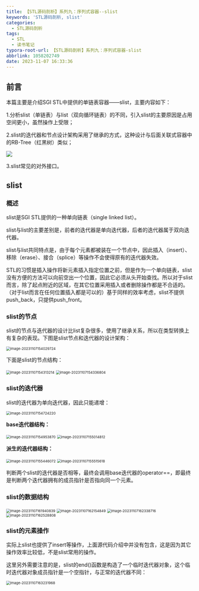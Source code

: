 ```yaml
---
title: 【STL源码剖析】系列九：序列式容器--slist
keywords: 'STL源码剖析, slist'
categories:
  - STL源码剖析
tags:
  - STL
  - 读书笔记
typora-root-url: 【STL源码剖析】系列九：序列式容器-slist
abbrlink: 1058202749
date: 2023-11-07 16:33:36
---
```


## 前言

本篇主要是介绍SGI STL中提供的单链表容器——slist，主要内容如下：

1.分析slist（单链表）与list（双向循环链表）的不同，引入slist的主要原因是占用空间更小，虽然操作上受限；

2.slist的迭代器和节点设计架构采用了继承的方式，这种设计与后面关联式容器中的RB-Tree（红黑树）类似；

![](4-8-14.png)

3.slist常见的对外接口。

<!-- more -->

## slist

### 概述

slist是SGI STL提供的一种单向链表（single linked list）。

slist与list的主要差别是，前者的迭代器是单向迭代器，后者的迭代器属于双向迭代器。

slist与list共同特点是，由于每个元素都被装在一个节点中，因此插入（insert）、移除（erase）、接合（splice）等操作不会使得原有的迭代器失效。

STL的习惯是插入操作将新元素插入指定位置之前，但是作为一个单向链表，slist没有方便的方法可以向前空出一个位置，因此它必须从头开始查找。所以对于slist而言，除了起点附近的区域，在其它位置采用插入或者删除操作都是不合适的。（对于list而言在任何位置插入都是可以的）基于同样的效率考虑，slist不提供push_back，只提供push_front。

### slist的节点

slist的节点与迭代器的设计比list复杂很多，使用了继承关系，所以在类型转换上有复杂的表现。下图是slist节点和迭代器的设计架构：

<img src="4-8-1.png" alt="image-20231107154029724" style="zoom:67%;" />



下面是slist的节点结构：

<img src="4-8-2.png" alt="image-20231107154313214" style="zoom:67%;" />

<img src="4-8-3.png" alt="image-20231107154336804" style="zoom:67%;" />

### slist的迭代器

slist的迭代器为单向迭代器，因此只能递增：

<img src="4-8-4.png" alt="image-20231107154724220" style="zoom:67%;" />

**base迭代器结构：**

<img src="4-8-5.png" alt="image-20231107154953870" style="zoom:67%;" />

<img src="4-8-6.png" alt="image-20231107155014812" style="zoom:67%;" />



**派生的迭代器结构：**

<img src="4-8-7.png" alt="image-20231107155446072" style="zoom:67%;" />

<img src="4-8-8.png" alt="image-20231107155515618" style="zoom:67%;" />

判断两个slist的迭代器是否相等，最终会调用base迭代器的operator==，即最终是判断两个迭代器拥有的成员指针是否指向同一个元素。

### slist的数据结构

<img src="4-8-9.png" alt="image-20231107161940839" style="zoom:67%;" />

<img src="4-8-10.png" alt="image-20231107162154849" style="zoom:67%;" />

<img src="4-8-11.png" alt="image-20231107162338716" style="zoom:67%;" />

<img src="4-8-12.png" alt="image-20231107162528808" style="zoom:67%;" />

### slist的元素操作

实际上slist也提供了insert等操作，上面源代码介绍中并没有包含，这是因为其它操作效率比较低，不是slist常用的操作。

这里另外需要注意的是，slist的end()函数是构造了一个临时迭代器对象，这个临时迭代器对象成员指针是一个空指针，与正常的迭代器不同：

<img src="4-8-13.png" alt="image-20231107163231968" style="zoom:67%;" />



